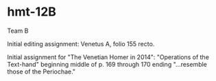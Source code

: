 hmt-12B
=======

Team B


Initial editing assignment:  Venetus A, folio 155 recto.


Initial assignment for "The Venetian Homer in 2014":  "Operations of the Text-hand" beginning middle of p. 169 through 170 ending "...resemble those of the Periochae."
